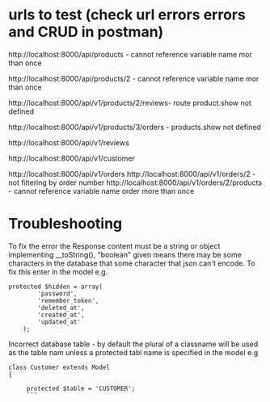 urls to test (check url errors errors and CRUD in postman)
=============

http://localhost:8000/api/products - cannot reference variable name mor than once

http://localhost:8000/api/products/2 - cannot reference variable name mor than once

http://localhost:8000/api/v1/products/2/reviews- route product.show not defined

http://localhost:8000/api/v1/products/3/orders - products.show not defined

http://localhost:8000/api/v1/reviews

http://localhost:8000/api/v1/customer

http://localhost:8000/api/v1/orders
http://localhost:8000/api/v1/orders/2 - not filtering by order number
http://localhost:8000/api/v1/orders/2/products - cannot reference variable name order more than once

Troubleshooting
================

To fix the error the Response content must be a string or object implementing __toString(), "boolean" given means there may be some characters in 
the database that some character that json can't encode.  To fix this enter in the model e.g.

```
protected $hidden = array(
        'password',
        'remember_token',
        'deleted_at',
        'created_at',
        'updated_at'
	);
  ```
Incorrect database table - by default the plural of a classname will be used as the table nam unless a protected tabl name is specified in the model e.g

```
class Customer extends Model
{

	 protected $table = 'CUSTOMER';
	 ```

